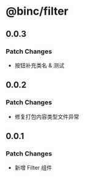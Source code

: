 # @binc/filter

## 0.0.3

### Patch Changes

- 按钮补充类名 & 测试

## 0.0.2

### Patch Changes

- 修复打包内容类型文件异常

## 0.0.1

### Patch Changes

- 新增 Filter 组件
